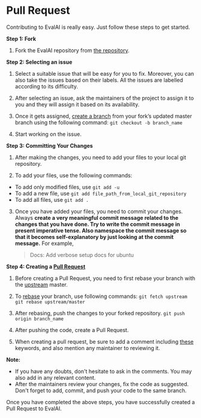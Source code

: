 # Pull Request

Contributing to EvalAI is really easy. Just follow these steps to get started.

**Step 1: Fork**

1. Fork the EvalAI repository from [the repository](https://github.com/Cloud-CV/EvalAI).

**Step 2: Selecting an issue**

1. Select a suitable issue that will be easy for you to fix. Moreover, you can also
   take the issues based on their labels. All the issues are labelled according to its difficulty.

2. After selecting an issue, ask the maintainers of the project to assign it to you and they will assign it based on its availability.

3. Once it gets assigned, [create a branch](https://git-scm.com/docs/git-checkout) from your fork’s updated master branch using the following command:
   `git checkout -b branch_name`

4. Start working on the issue.

**Step 3: Committing Your Changes**

1. After making the changes, you need to add your files to your local git repository.

2. To add your files, use the following commands:

- To add only modified files, use `git add -u`
- To add a new file, use `git add file_path_from_local_git_repository`
- To add all files, use `git add .`

3. Once you have added your files, you need to commit your changes. Always **create a very meaningful commit message related to the changes that you have done. Try to write the commit message in present imperative tense. Also namespace the commit message so that it becomes self-explanatory by just looking at the commit message.**
   For example,
   > Docs: Add verbose setup docs for ubuntu

**Step 4: Creating a [Pull Request](https://help.github.com/articles/about-pull-requests/)**

1. Before creating a Pull Request, you need to first rebase your branch with the [upstream](http://stackoverflow.com/questions/9257533/what-is-the-difference-between-origin-and-upstream-on-github) master.

2. To [rebase](https://git-scm.com/book/en/v2/Git-Branching-Rebasing) your branch, use following commands:
   `git fetch upstream`
   `git rebase upstream/master`

3. After rebasing, push the changes to your forked repository.
   `git push origin branch_name`

4. After pushing the code, create a Pull Request.

5. When creating a pull request, be sure to add a comment including [these](https://help.github.com/articles/closing-issues-via-commit-messages/) keywords, and also mention any maintainer to reviewing it.

**Note:**

- If you have any doubts, don't hesitate to ask in the comments. You may also add in any relevant content.
- After the maintainers review your changes, fix the code as suggested. Don't forget to add, commit, and push your code to the same branch.

Once you have completed the above steps, you have successfully created a Pull Request to EvalAI.
